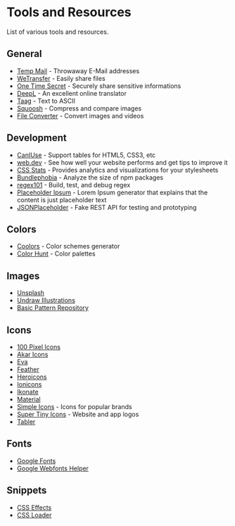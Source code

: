 # Tools and Resources

List of various tools and resources.

## General

- [Temp Mail](https://temp-mail.org/) - Throwaway E-Mail addresses
- [WeTransfer](https://wetransfer.com/) - Easily share files
- [One Time Secret](https://onetimesecret.com/) - Securely share sensitive informations
- [DeepL](https://www.deepl.com/translator) - An excellent online translator
- [Taag](http://patorjk.com/software/taag/) - Text to ASCII
- [Squoosh](https://squoosh.app/) - Compress and compare images
- [File Converter](https://fileconverter.digital/) - Convert images and videos

## Development

- [CanIUse](https://caniuse.com/) - Support tables for HTML5, CSS3, etc
- [web.dev](https://web.dev/measure/) - See how well your website performs and get tips to improve it
- [CSS Stats](https://cssstats.com/) - Provides analytics and visualizations for your stylesheets
- [Bundlephobia](https://bundlephobia.com/) - Analyze the size of npm packages
- [regex101](https://regex101.com/) - Build, test, and debug regex
- [Placeholder Ipsum](https://jackstandbridge.vercel.app/placeholder-ipsum) - Lorem Ipsum generator that explains that the content is just placeholder text
- [JSONPlaceholder](https://jsonplaceholder.typicode.com/) - Fake REST API for testing and prototyping

## Colors

- [Coolors](https://coolors.co/) - Color schemes generator
- [Color Hunt](https://colorhunt.co/) - Color palettes

## Images

- [Unsplash](https://unsplash.com/)
- [Undraw Illustrations](https://undraw.co/illustrations)
- [Basic Pattern Repository](https://patterns.helloyes.dev/)

## Icons

- [100 Pixel Icons](https://chuckchee.com/portfolio/135/)
- [Akar Icons](https://akaricons.com/)
- [Eva](https://akveo.github.io/eva-icons/#/)
- [Feather](https://feathericons.com/)
- [Heroicons](https://heroicons.dev/)
- [Ionicons](https://ionic.io/ionicons)
- [Ikonate](https://ikonate.com/)
- [Material](https://fonts.google.com/icons)
- [Simple Icons](https://simpleicons.org/) - Icons for popular brands
- [Super Tiny Icons](https://github.com/edent/SuperTinyIcons) - Website and app logos
- [Tabler](https://tablericons.com/)

## Fonts

- [Google Fonts](https://fonts.google.com/)
- [Google Webfonts Helper](https://google-webfonts-helper.herokuapp.com/fonts/)

## Snippets

- [CSS Effects](https://emilkowalski.github.io/css-effects-snippets)
- [CSS Loader](https://vineethtrv.github.io/loader)
